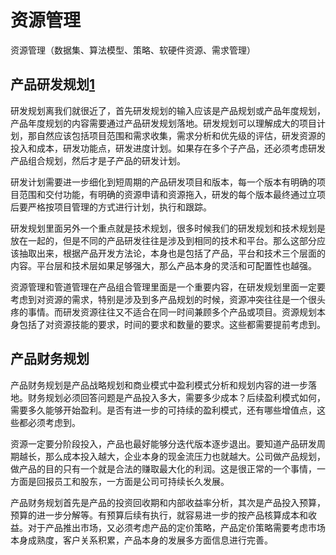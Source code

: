# 资源管理

资源管理（数据集、算法模型、策略、软硬件资源、需求管理）

## 产品研发规划[1]

研发规划离我们就很近了，首先研发规划的输入应该是产品规划或产品年度规划，产品年度规划的内容需要通过产品研发规划落地。研发规划可以理解成大的项目计划，那自然应该包括项目范围和需求收集，需求分析和优先级的评估，研发资源的投入和成本，研发功能点，研发进度计划。如果存在多个子产品，还必须考虑研发产品组合规划，然后才是子产品的研发计划。

研发计划需要进一步细化到短周期的产品研发项目和版本，每一个版本有明确的项目范围和交付功能，有明确的资源申请和资源拖入，研发的每个版本最终通过立项后要严格按项目管理的方式进行计划，执行和跟踪。

研发规划里面另外一个重点就是技术规划，很多时候我们的研发规划和技术规划是放在一起的，但是不同的产品研发往往是涉及到相同的技术和平台。那么这部分应该抽取出来，根据产品开发方法论，本身也是包括了产品，平台和技术三个层面的内容。平台层和技术层如果足够强大，那么产品本身的灵活和可配置性也越强。

资源管理和管道管理在产品组合管理里面是一个重要内容，在研发规划里面一定要考虑到对资源的需求，特别是涉及到多产品规划的时候，资源冲突往往是一个很头疼的事情。而研发资源往往又不适合在同一时间兼顾多个产品或项目。资源规划本身包括了对资源技能的要求，时间的要求和数量的要求。这些都需要提前考虑到。
## 产品财务规划

产品财务规划是产品战略规划和商业模式中盈利模式分析和规划内容的进一步落地。财务规划必须回答问题是产品投入多大，需要多少成本？后续盈利模式如何，需要多久能够开始盈利。是否有进一步的可持续的盈利模式，还有哪些增值点，这些都必须考虑到。

资源一定要分阶段投入，产品也最好能够分迭代版本逐步退出。要知道产品研发周期越长，那么成本投入越大，企业本身的现金流压力也就越大。公司做产品规划，做产品的目的只有一个就是合法的赚取最大化的利润。这是很正常的一个事情，一方面是回报员工和股东，一方面是公司可持续长久发展。

产品财务规划首先是产品的投资回收期和内部收益率分析，其次是产品投入预算，预算的进一步分解等。有预算后续有执行，就容易进一步的按产品核算成本和收益。对于产品推出市场，又必须考虑产品的定价策略，产品定价策略需要考虑市场本身成熟度，客户关系积累，产品本身的发展多方面信息进行完善。

[1]: http://www.woshipm.com/pmd/220940.html
